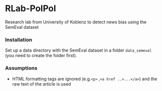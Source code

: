 # RLab-PolPol
Research lab from University of Koblenz to detect news bias using the SemEval dataset

### Installation
Set up a data directory with the SemEval dataset in a folder `data_semeval` (you need to create the folder first).

### Assumptions
- HTML formatting tags are ignored (e.g.`<p>` ,`<a href ..>...</a>`) and the raw text of the article is used
